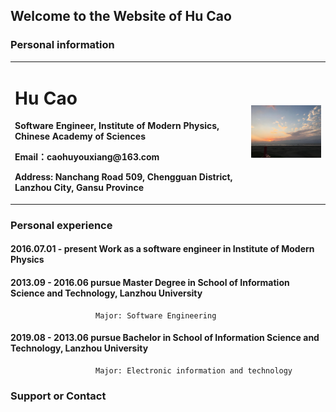 ## Welcome to the Website of Hu Cao

### Personal information
<table border="0">
  <tr>
    <td width="75%">
      <h1>Hu Cao</h1>
      <p><b>Software Engineer, Institute of Modern Physics, Chinese Academy of Sciences</b></p>
      <p><b>Email：caohuyouxiang@163.com</b></p>
      <p><b>Address: Nanchang Road 509, Chengguan District, Lanzhou City, Gansu Province</b></p>
    </td>
    <td width="25%">
      <img src="/Sunset.jpg" width="100%"> 
    </td>
  </tr>
</table>

### Personal experience
#### 2016.07.01 - present Work as a software engineer in Institute of Modern Physics
#### 2013.09 - 2016.06 pursue Master Degree in School of Information Science and Technology, Lanzhou University
                       Major: Software Engineering
           
#### 2019.08 - 2013.06 pursue Bachelor in School of Information Science and Technology, Lanzhou University
                       Major: Electronic information and technology

### Support or Contact
